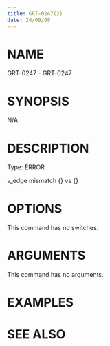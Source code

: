 ```yaml
---
title: GRT-0247(2)
date: 24/09/08
---
```


# NAME

GRT-0247 - GRT-0247

# SYNOPSIS

N/A.

# DESCRIPTION

Type: ERROR

v_edge mismatch {} vs {}

# OPTIONS

This command has no switches.

# ARGUMENTS

This command has no arguments.

# EXAMPLES

# SEE ALSO
